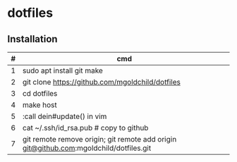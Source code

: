 # dotfiles  

## Installation

\# | cmd
---|---
1 | sudo apt install git make
2 | git clone https://github.com/mgoldchild/dotfiles
3 | cd dotfiles
4 | make host
5 | :call dein#update() in vim
6 | cat ~/.ssh/id_rsa.pub # copy to github
7 | git remote remove origin; git remote add origin git@github.com:mgoldchild/dotfiles.git
